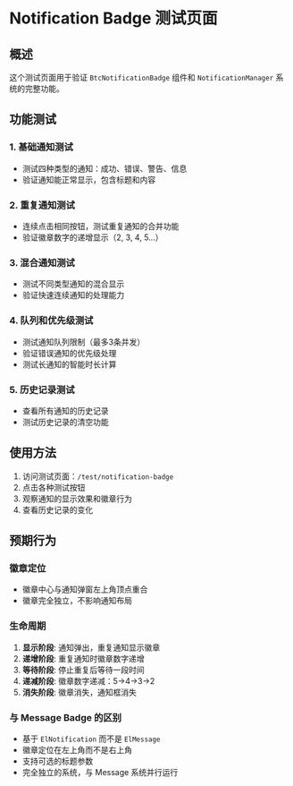 # Notification Badge 测试页面

## 概述

这个测试页面用于验证 `BtcNotificationBadge` 组件和 `NotificationManager` 系统的完整功能。

## 功能测试

### 1. 基础通知测试
- 测试四种类型的通知：成功、错误、警告、信息
- 验证通知能正常显示，包含标题和内容

### 2. 重复通知测试
- 连续点击相同按钮，测试重复通知的合并功能
- 验证徽章数字的递增显示（2, 3, 4, 5...）

### 3. 混合通知测试
- 测试不同类型通知的混合显示
- 验证快速连续通知的处理能力

### 4. 队列和优先级测试
- 测试通知队列限制（最多3条并发）
- 验证错误通知的优先级处理
- 测试长通知的智能时长计算

### 5. 历史记录测试
- 查看所有通知的历史记录
- 测试历史记录的清空功能

## 使用方法

1. 访问测试页面：`/test/notification-badge`
2. 点击各种测试按钮
3. 观察通知的显示效果和徽章行为
4. 查看历史记录的变化

## 预期行为

### 徽章定位
- 徽章中心与通知弹窗左上角顶点重合
- 徽章完全独立，不影响通知布局

### 生命周期
1. **显示阶段**: 通知弹出，重复通知显示徽章
2. **递增阶段**: 重复通知时徽章数字递增
3. **等待阶段**: 停止重复后等待一段时间
4. **递减阶段**: 徽章数字递减：5→4→3→2
5. **消失阶段**: 徽章消失，通知框消失

### 与 Message Badge 的区别
- 基于 `ElNotification` 而不是 `ElMessage`
- 徽章定位在左上角而不是右上角
- 支持可选的标题参数
- 完全独立的系统，与 Message 系统并行运行
